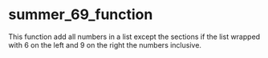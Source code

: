 # summer_69_function
This function add all numbers in a list except the sections if the list wrapped with 6 on the left and 9 on the right the numbers inclusive.
